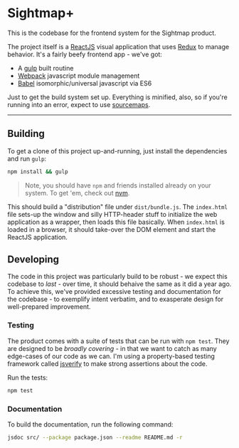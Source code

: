 Sightmap+
=========

This is the codebase for the frontend system for the Sightmap product.

The project itself is a [ReactJS](https://facebook.github.io/react/) visual
application that uses [Redux](https://github.com/rackt/redux) to manage behavior.
It's a fairly beefy frontend app - we've got:

- A [gulp](http://gulpjs.com/) built routine
- [Webpack](https://webpack.github.io/) javascript module management
- [Babel](https://babeljs.io/) isomorphic/universal javascript via ES6

Just to get the build system set up. Everything is minified, also, so if you're
running into an error, expect to use [sourcemaps](http://www.html5rocks.com/en/tutorials/developertools/sourcemaps/).

---

## Building

To get a clone of this project up-and-running, just install the dependencies
and run `gulp`:

```bash
npm install && gulp
```

> Note, you should have `npm` and friends installed already on your system. To
> get 'em, check out [nvm](https://github.com/creationix/nvm).

This should build a "distribution" file under `dist/bundle.js`. The `index.html`
file sets-up the window and silly HTTP-header stuff to initialize the web application
as a wrapper, then loads this file basically. When `index.html` is loaded in a
browser, it should take-over the DOM element and start the ReactJS application.

## Developing

The code in this project was particularly build to be robust - we expect this codebase
to _last_ - over time, it should behaive the same as it did a year ago. To achieve
this, we've provided excessive testing and documentation for the codebase - to
exemplify intent verbatim, and to exasperate design for well-prepared improvement.

### Testing

The product comes with a suite of tests that can be run with `npm test`. They
are designed to be _broadly covering_ - in that we want to catch as many edge-cases
of our code as we can. I'm using a property-based testing framework called
[jsverify](http://jsverify.github.io/) to make strong assertions about the code.

Run the tests:

```bash
npm test
```

### Documentation

To build the documentation, run the following command:

```bash
jsdoc src/ --package package.json --readme README.md -r
```
